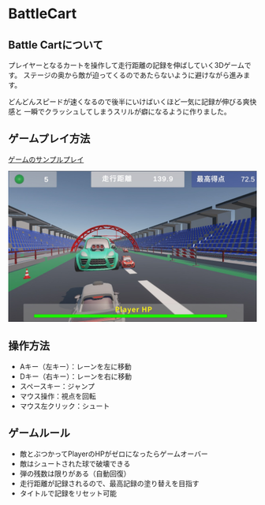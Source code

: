 # BattleCart
## Battle Cartについて
プレイヤーとなるカートを操作して走行距離の記録を伸ばしていく3Dゲームです。
ステージの奥から敵が迫ってくるのであたらないように避けながら進みます。
  
どんどんスピードが速くなるので後半にいけばいくほど一気に記録が伸びる爽快感と
一瞬でクラッシュしてしまうスリルが癖になるように作りました。

## ゲームプレイ方法
[ゲームのサンプルプレイ](https://arai1571.github.io/BattleCart_web/)

![ゲーム画面](ReadmeImg/battlecart.jpg)

## 操作方法
* Aキー（左キー）：レーンを左に移動
* Dキー（右キー）：レーンを右に移動
* スペースキー：ジャンプ
* マウス操作：視点を回転
* マウス左クリック：シュート
  
## ゲームルール
* 敵とぶつかってPlayerのHPがゼロになったらゲームオーバー
* 敵はシュートされた球で破壊できる
* 弾の残数は限りがある（自動回復）
* 走行距離が記録されるので、最高記録の塗り替えを目指す
* タイトルで記録をリセット可能


